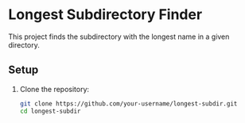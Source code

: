 
# Longest Subdirectory Finder

This project finds the subdirectory with the longest name in a given directory.

## Setup

1. Clone the repository:
   ```bash
   git clone https://github.com/your-username/longest-subdir.git
   cd longest-subdir
